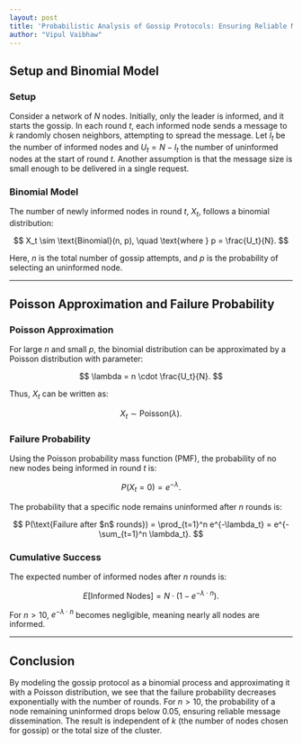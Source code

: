 ```yaml
---
layout: post
title: 'Probabilistic Analysis of Gossip Protocols: Ensuring Reliable Message Dissemination'
author: "Vipul Vaibhaw"
---
```


## Setup and Binomial Model

### Setup
Consider a network of $N$ nodes. Initially, only the leader is informed, and it starts the gossip. In each round $t$, each informed node sends a message to $k$ randomly chosen neighbors, attempting to spread the message. Let $I_t$ be the number of informed nodes and $U_t = N - I_t$ the number of uninformed nodes at the start of round $t$. Another assumption is that the message size is small enough to be delivered in a single request.

### Binomial Model
The number of newly informed nodes in round $t$, $X_t$, follows a binomial distribution:

$$
X_t \sim \text{Binomial}(n, p), \quad \text{where } p = \frac{U_t}{N}.
$$

Here, $n$ is the total number of gossip attempts, and $p$ is the probability of selecting an uninformed node.

---

## Poisson Approximation and Failure Probability

### Poisson Approximation
For large $n$ and small $p$, the binomial distribution can be approximated by a Poisson distribution with parameter:

$$
\lambda = n \cdot \frac{U_t}{N}.
$$

Thus, $X_t$ can be written as:

$$
X_t \sim \text{Poisson}(\lambda).
$$

### Failure Probability
Using the Poisson probability mass function (PMF), the probability of no new nodes being informed in round $t$ is:

$$
P(X_t = 0) = e^{-\lambda}.
$$

The probability that a specific node remains uninformed after $n$ rounds is:

$$
P(\text{Failure after $n$ rounds}) = \prod_{t=1}^n e^{-\lambda_t} = e^{-\sum_{t=1}^n \lambda_t}.
$$

### Cumulative Success
The expected number of informed nodes after $n$ rounds is:

$$
E[\text{Informed Nodes}] = N \cdot \left(1 - e^{-\lambda \cdot n}\right).
$$

For $n > 10$, $e^{-\lambda \cdot n}$ becomes negligible, meaning nearly all nodes are informed.

---

## Conclusion

By modeling the gossip protocol as a binomial process and approximating it with a Poisson distribution, we see that the failure probability decreases exponentially with the number of rounds. For $n > 10$, the probability of a node remaining uninformed drops below $0.05$, ensuring reliable message dissemination. The result is independent of $k$ (the number of nodes chosen for gossip) or the total size of the cluster.
